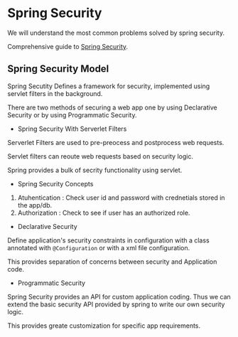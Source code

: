 # Spring Security

We will understand the most common problems solved by spring security.

Comprehensive guide to [Spring Security](https://docs.spring.io/spring-security/reference/index.html).

## Spring Security Model

Spring Secutity Defines a framework for security, implemented using servlet filters in the background.

There are two methods of securing a web app one by using Declarative Security or by using Programmatic Security.

* Spring Security With Serverlet Filters
  
Serverlet Filters are used to pre-preocess and postprocess web requests.

Servlet filters can reoute web requests based on security logic.

Spring provides a bulk of secrity functionality using servlet.

* Spring Security Concepts

1. Atuhentication : Check user id and password with crednetials stored in the app/db.
2. Authorization : Check to see if user has an authorized role.

* Declarative Security

Define application's security constraints in configuration with a class annotated with `@Configuration` or with a xml file configuration.

This provides separation of concerns between security and Application code.

* Programmatic Security

Spring Security provides an API for custom application coding. Thus we can extend the basic security API provided by spring to write our own security logic.

This provides greate customization for specific app requirements.
